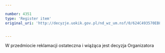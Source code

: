 ```yaml
---

number: 4351
type: 'Register item'
original_uri: 'http://decyzje.uokik.gov.pl/nd_wz_um.nsf/0/624C493570EB8F40C1257B2F003A42C8?OpenDocument'


---
```


W przedmiocie reklamacji ostateczna i wiążąca jest decyzja Organizatora
